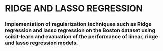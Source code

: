 # RIDGE AND LASSO REGRESSION
### Implementation of regularization techniques such as Ridge regression and lasso regression on the Boston dataset using scikit-learn and evaluation of the performance of linear, ridge and lasso regression models.
